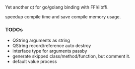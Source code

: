 
Yet another qt for go/golang binding with FFI/libffi.

speedup compile time and save compile memory usage.

### TODOs
* QString arguments as string
* QString record/reference auto destroy
* interface type for arguments passby
* generate skipped class/method/function, but comment it.
* default value process

